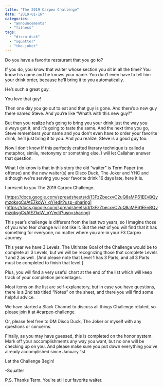 ```yaml
---
title: "The 2019 Carpex Challenge"
date: "2019-01-16"
categories: 
  - "announcements"
  - "fitness"
tags: 
  - "disco-duck"
  - "squatter"
  - "the-joker"
---
```


Do you have a favorite restaurant that you go to?

If you do, you know that waiter whose section you sit in all the time? You know his name and he knows your name. You don’t even have to tell him your drink order, because he’ll bring it to you automatically. 

He’s such a great guy. 

You love that guy!

Then one day you go out to eat and that guy is gone. And there’s a new guy there named Steve. And you’re like “What’s with this new guy?” 

But then you realize he’s going to bring you your drink just the way you always get it, and it’s going to taste the same. And the next time you go, Steve remembers your name and you don't even have to order your favorite drink, he’ll just bring it to you. And you realize, Steve is a good guy too.

Now I don’t know if this perfectly crafted literary technique is called a metaphor, simile, metonymy or something else. I will let Callahan answer that question.

What I do know is that in this story the old “waiter” is Term Paper (no offense) and the new waiter(s) are Disco Duck, The Joker and YHC and although we're serving you your favorite drink 16 days late, here it is.

I present to you The 2019 Carpex Challenge.

[https://docs.google.com/spreadsheets/d/13FzZbecxvC2uQ8aMP61EEvBQymzqksgCsAtEZkpW\_qY/edit?usp=sharing](https://docs.google.com/spreadsheets/d/13FzZbecxvC2uQ8aMP61EEvBQymzqksgCsAtEZkpW_qY/edit?usp=sharing)

This year’s challenge is different from the last two years, so I imagine those of you who fear change will not like it. But the rest of you will find that it has something for everyone, no matter where you are in your F3 Carpex Journey.

This year we have 3 Levels. The Ultimate Goal of the Challenge would be to complete all 3 Levels, but we will be recognizing those that complete Levels 1 and 2 as well. \[And please note that Level 1 has 3 Parts, and all 3 Parts must be completed to finish that level.\]

Plus, you will find a very useful chart at the end of the list which will keep track of your completion percentages.

Most items on the list are self-explanatory, but in case you have questions, there is a 2nd tab titled “Notes” on the sheet, and there you will find some helpful advice.

We have started a Slack Channel to discuss all things Challenge related, so please join it at #carpex-challenge.

Or, please feel free to DM Disco Duck, The Joker or myself with any questions or concerns.

Finally, as you may have guessed, this is completed on the honor system. Mark off your accomplishments any way you want, but no one will be checking up on you. And please make sure you put down everything you’ve already accomplished since January 1st.

Let the Challenge Begin!

\-Squatter

P.S. Thanks Term. You're still our favorite waiter.
